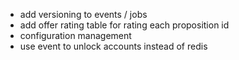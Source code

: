 - add versioning to events / jobs
- add offer rating table for rating each proposition id
- configuration management
- use event to unlock accounts instead of redis
